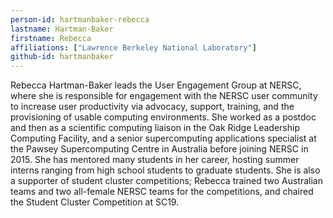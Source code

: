 ```yaml
---
person-id: hartmanbaker-rebecca
lastname: Hartman-Baker
firstname: Rebecca
affiliations: ["Lawrence Berkeley National Laboratory"]
github-id: hartmanbaker
---
```

<!-- Bio for panel 9 -->
Rebecca Hartman-Baker leads the User Engagement Group at NERSC, where she is responsible for engagement with the NERSC user community to increase user productivity via advocacy, support, training, and the provisioning of usable computing environments. She worked as a postdoc and then as a scientific computing liaison in the Oak Ridge Leadership Computing Facility, and a senior supercomputing applications specialist at the Pawsey Supercomputing Centre in Australia before joining NERSC in 2015. She has mentored many students in her career, hosting summer interns ranging from high school students to graduate students. She is also a supporter of student cluster competitions; Rebecca trained two Australian teams and two all-female NERSC teams for the competitions, and chaired the Student Cluster Competition at SC19.

<!-- Bio for panel 4
Rebecca Hartman-Baker leads the User Engagement Group at NERSC, where
she is responsible for engagement with the NERSC user community to
increase user productivity via advocacy, support, training, and the
provisioning of usable computing environments. As part of this effort,
she produces a podcast, "NERSC User News", covering topics of interest
to NERSC users, which is syndicated on iTunes, Google Play, and
more. She worked as a postdoc and then as a scientific computing
liaison in the Oak Ridge Leadership Computing Facility, and a senior
supercomputing applications specialist at the Pawsey Supercomputing
Centre before joining NERSC in 2015. Rebecca has hired several dozen
people, including students, postdocs, and staff, but until recently
had never onboarded anyone remotely. This summer she is welcoming two
new staff members and four student interns into her group.
-->